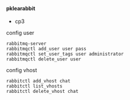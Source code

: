 #### pklearabbit
 - cp3
 
 config user
 ```
 rabbitmq-server
 rabbitmqctl add_user user pass
 rabbitmqctl set_user_tags user administrator
 rabbitmqctl delete_user user
 ```
 
 config vhost
 ```
 rabbitctl add_vhost chat
 rabbitctl list_vhosts
 rabbitctl delete_vhost chat
